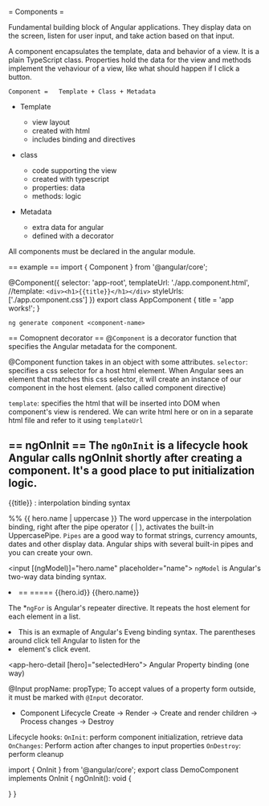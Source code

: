 = Components =

Fundamental building block of Angular applications. They display data on the screen, listen for user input, and take action based on that input.

A component encapsulates the template, data and behavior of a view.
It is a plain TypeScript class. Properties hold the data for the view and
methods implement the vehaviour of a view, like what should happen if I click
a button.


`Component =   Template + Class + Metadata`

* Template
  * view layout
  * created with html
  * includes binding and directives

* class
  * code supporting the view
  * created with typescript
  * properties: data
  * methods: logic

* Metadata
  * extra data for angular
  * defined with a decorator

All components must be declared in the angular module.

== example ==
import { Component } from '@angular/core';

@Component({
  selector: 'app-root',
  templateUrl: './app.component.html',
  //template: `<div><h1>{{title}}</h1></div>`
  styleUrls: ['./app.component.css']
})
export class AppComponent {
  title = 'app works!';
}

`ng generate component <component-name>`

== Comopnent decorator ==
@`Component` is a decorator function that specifies the Angular metadata for the component.

@Component function takes in an object with some attributes.
`selector`: specifies a css selector for a host html element. When Angular sees an element that matches this css selector, it will create an instance of our component in the host element. (also called component directive)

`template`: specifies the html that will be inserted into DOM when component's view is rendered. We can write html here or on in a separate html file and refer to it using `templateUrl`



== ngOnInit ==
The `ngOnInit` is a lifecycle hook Angular calls ngOnInit shortly after creating a component. It's a good place to put initialization logic.
-----------------------------------------

{{title}} : interpolation binding syntax



%% {{ hero.name | uppercase }}
The word uppercase in the interpolation binding, right after the pipe operator ( | ), activates the built-in UppercasePipe.
`Pipes` are a good way to format strings, currency amounts, dates and other display data. Angular ships with several built-in pipes and you can create your own.


<input [(ngModel)]="hero.name" placeholder="name">
`ngModel` is Angular's two-way data binding syntax.


<li *ngFor="let hero of heroes"> == =====
   <span class="badge">{{hero.id}}</span> {{hero.name}}
</li>

The *`ngFor` is Angular's repeater directive. It repeats the host element for each element in a list.


<li (click)="onSelect(hero)">
This is an exmaple of Angular's Eveng binding syntax.
The parentheses around click tell Angular to listen for the <li> element's click event.

<app-hero-detail [hero]="selectedHero"></app-hero-detail>
Angular Property binding (one way)

@Input propName: propType;
To accept values of a property form outside, it must be marked with `@Input` decorator.


* Component Lifecycle
Create -> Render -> Create and render children -> Process changes -> Destroy

Lifecycle hooks:
`OnInit`: perform component initialization, retrieve data
`OnChanges`: Perform action after changes to input properties
`OnDestroy`: perform cleanup

import { OnInit } from '@angular/core';
export class DemoComponent implements OnInit {
  ngOnInit(): void {

  }
}

